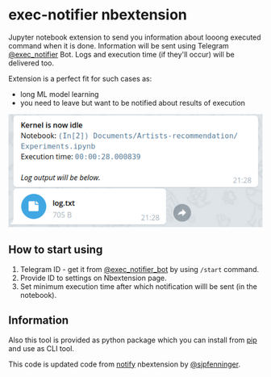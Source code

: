 # exec-notifier nbextension
Jupyter notebook extension to send you information about looong executed command when it is done.
Information will be sent using Telegram [@exec_notifier](https://telegram.me/exec_notifier_bot) Bot.
Logs and execution time (if they'll occur) will be delivered too.

Extension is a perfect fit for such cases as:
* long ML model learning
* you need to leave but want to be notified about results of execution

![Report example](bot_report.png)

## How to start using

1. Telegram ID - get it from [@exec_notifier_bot](https://telegram.me/exec_notifier_bot) by using `/start` command.
2. Provide ID to settings on Nbextension page.
3. Set minimum execution time after which notification willl be sent (in the notebook).

## Information
Also this tool is provided as python package which you can install from [pip](https://pypi.org/project/exec-notifier) and use as CLI tool.

This code is updated code from [notify](https://github.com/sjpfenninger/ipython-extensions) nbextension by [@sjpfenninger](https://github.com/sjpfenninger).
